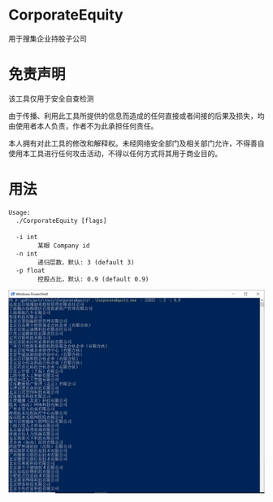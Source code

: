 # CorporateEquity

用于搜集企业持股子公司

# 免责声明

该工具仅用于安全自查检测

由于传播、利用此工具所提供的信息而造成的任何直接或者间接的后果及损失，均由使用者本人负责，作者不为此承担任何责任。

本人拥有对此工具的修改和解释权。未经网络安全部门及相关部门允许，不得善自使用本工具进行任何攻击活动，不得以任何方式将其用于商业目的。

# 用法

```
Usage:
  ./CorporateEquity [flags]

  -i int
        某眼 Company id
  -n int
        递归层数，默认: 3 (default 3)
  -p float
        控股占比，默认: 0.9 (default 0.9)
```

![image-20230204221659078](img/image-20230204221659078.png)
